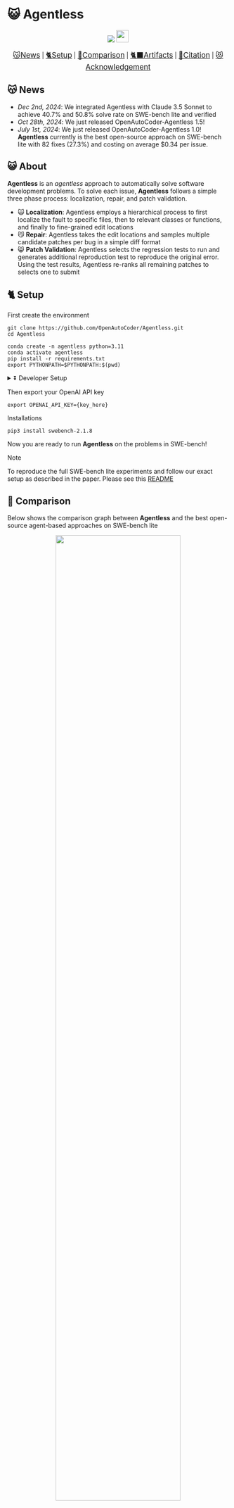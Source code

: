 # 😺 Agentless

<p align="center">
    <a href="https://arxiv.org/abs/2407.01489"><img src="https://img.shields.io/badge/📃-Arxiv-b31b1b?style=for-the-badge"></a>
    <a href="https://github.com/OpenAutoCoder/Agentless/blob/master/LICENSE"><img src="https://forthebadge.com/images/badges/license-mit.svg" style="height: 28px"></a>
</p>

<p align="center">
    <big><a href="#-news">😽News</a></big> |
    <big><a href="#-setup">🐈Setup</a></big> |
    <big><a href="#-comparison">🧶Comparison</a></big> | 
    <big><a href="#-artifacts">🐈‍⬛Artifacts</a></big> |
    <big><a href="#-citation">📝Citation</a></big> |
    <big><a href="#-acknowledgement">😻Acknowledgement</a></big>
</p>

## 😽 News 

- *Dec 2nd, 2024*: We integrated Agentless with Claude 3.5 Sonnet to achieve 40.7% and 50.8% solve rate on SWE-bench lite and verified 
- *Oct 28th, 2024*: We just released OpenAutoCoder-Agentless 1.5! 
- *July 1st, 2024*: We just released OpenAutoCoder-Agentless 1.0! **Agentless** currently is the best open-source approach on SWE-bench lite with 82 fixes (27.3%) and costing on average $0.34 per issue.

## 😺 About 

**Agentless** is an *agentless* approach to automatically solve software development problems. To solve each issue, **Agentless** follows a simple three phase process: localization, repair, and patch validation.
- 🙀 **Localization**: Agentless employs a hierarchical process to first localize the fault to specific files, then to relevant classes or functions, and finally to fine-grained edit locations
- 😼 **Repair**: Agentless takes the edit locations and samples multiple candidate patches per bug in a simple diff format
- 😸 **Patch Validation**: Agentless selects the regression tests to run and generates additional reproduction test to reproduce the original error. Using the test results, Agentless re-ranks all remaining patches to selects one to submit

## 🐈 Setup

First create the environment 

```shell
git clone https://github.com/OpenAutoCoder/Agentless.git
cd Agentless

conda create -n agentless python=3.11 
conda activate agentless
pip install -r requirements.txt
export PYTHONPATH=$PYTHONPATH:$(pwd)
```

<details><summary>⏬ Developer Setup</summary>
<div>

```shell
# for contribution, please install the pre-commit hook.
pre-commit install  # this allows a more standardized code style
```

</div>
</details>

Then export your OpenAI API key 
```shell
export OPENAI_API_KEY={key_here}
```

Installations
```
pip3 install swebench-2.1.8
```

Now you are ready to run **Agentless** on the problems in SWE-bench! 

> [!NOTE]
> 
> To reproduce the full SWE-bench lite experiments and follow our exact setup as described in the paper. Please see this [README](https://github.com/OpenAutoCoder/Agentless/blob/main/README_swebench.md)

## 🧶 Comparison

Below shows the comparison graph between **Agentless** and the best open-source agent-based approaches on SWE-bench lite

<p align="center">
<img src="./resources/comparison_graph.png" style="width:75%; margin-left: auto; margin-right: auto;">
</p>

## 🐈‍⬛ Artifacts

You can download the complete artifacts of **Agentless** in our [v1.5.0 release](https://github.com/OpenAutoCoder/Agentless/releases/tag/v1.5.0):
- 🐈‍⬛ agentless_swebench_lite: complete Agentless run on SWE-bench Lite
- 🐈‍⬛ agentless_swebench_verified: complete Agentless run on SWE-bench Verified
- 🐈‍⬛ swebench_repo_structure: preprocessed structure information for each SWE-Bench problem

You can also checkout `classification/` folder to obtain our manual classifications of SWE-bench-lite as well as our filtered SWE-bench-lite-*S* problems.

## 📝 Citation

```bibtex
@article{agentless,
  author    = {Xia, Chunqiu Steven and Deng, Yinlin and Dunn, Soren and Zhang, Lingming},
  title     = {Agentless: Demystifying LLM-based Software Engineering Agents},
  year      = {2024},
  journal   = {arXiv preprint},
}
```

> [!NOTE]
> 
> The first two authors contributed equally to this work, with author order determined via [*Nigiri*](https://senseis.xmp.net/?Nigiri)

## 😻 Acknowledgement 

* [SWE-bench](https://www.swebench.com/)
* [Aider](https://github.com/paul-gauthier/aider)
* [SWE-bench-docker](https://github.com/aorwall/SWE-bench-docker)
